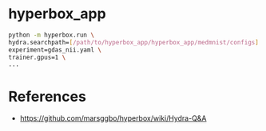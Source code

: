 # hyperbox_app

```bash
python -m hyperbox.run \
hydra.searchpath=[/path/to/hyperbox_app/hyperbox_app/medmnist/configs] \
experiment=gdas_nii.yaml \
trainer.gpus=1 \
...
```

# References

- https://github.com/marsggbo/hyperbox/wiki/Hydra-Q&A
